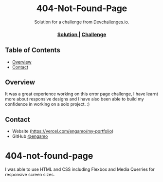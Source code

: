 <h1 align="center">404-Not-Found-Page</h1>

<div align="center">
   Solution for a challenge from  <a href="http://devchallenges.io" target="_blank">Devchallenges.io</a>.
</div>

<div align="center">
  <h3>
    <a href="https://https://404-not-found-page-eight.vercel.app/">
      Solution
    </a>
    <span> | </span>
    <a href="https://devchallenges.io/challenges/wBunSb7FPrIepJZAg0sY">
      Challenge
    </a>
  </h3>
</div>

## Table of Contents

- [Overview](#overview)
- [Contact](#contact)

<!-- OVERVIEW -->

## Overview
 It was a great experience working on this error page challenge, I have learnt more about responsive designs and I have also been able to build my confidence in working on a solo project. :)                                                                     


## Contact

- Website (https://vercel.com/engamo/my-portfolio)
- GitHub [@engamo](https://github.com/engamo)

# 404-not-found-page
I was able to use HTML and CSS including Flexbox and Media Querries for responsive screen sizes.